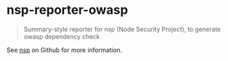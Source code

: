 # nsp-reporter-owasp

> Summary-style reporter for nsp (Node Security Project), to generate owasp dependency check

See [nsp](https://github.com/nodesecurity/nsp/tree/3.0.0) on Github for more information.
